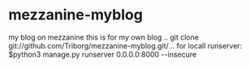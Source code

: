 # mezzanine-myblog
my blog on mezzanine
this is for my own blog 
..
git clone git://github.com/Triborg/mezzanine-myblog.git/
..
for locall runserver:
$python3 manage.py runserver 0.0.0.0:8000 --insecure
